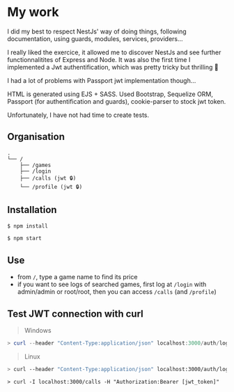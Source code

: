 # My work

I did my best to respect NestJs' way of doing things, following documentation, using guards, modules, services, providers...

I really liked the exercice, it allowed me to discover NestJs and see further functionnalitites of Express and Node. It was also the first time I implemented a Jwt authentification, which was pretty tricky but thrilling 🙂

I had a lot of problems with Passport jwt implementation though...

HTML is generated using EJS + SASS.
Used Bootstrap, Sequelize ORM, Passport (for authentification and guards), cookie-parser to stock jwt token.

Unfortunately, I have not had time to create tests.

## Organisation
```
.
└── /
    ├── /games
    ├── /login
    ├── /calls (jwt 🔒)
    └── /profile (jwt 🔒)
```

## Installation

```bash
$ npm install
```
```bash
$ npm start
```

## Use
- from `/`, type a game name to find its price
- if you want to see logs of searched games, first log at `/login` with admin/admin or root/root, then you can access `/calls` (and `/profile`)

## Test JWT connection with curl

> Windows
```powershell
> curl --header "Content-Type:application/json" localhost:3000/auth/login --request POST --data "{\"username\":\"root\", \"password\":\"root\"}"
```
> Linux
```bash
> curl --header "Content-Type:application/json" localhost:3000/auth/login --request POST --data '{"username":"root", "password":"root"}'
```

```
> curl -I localhost:3000/calls -H "Authorization:Bearer [jwt_token]"
```